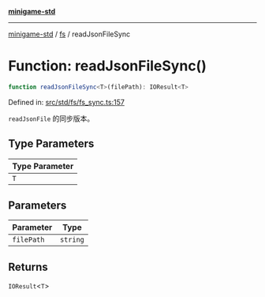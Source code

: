 [**minigame-std**](../../../README.md)

***

[minigame-std](../../../README.md) / [fs](../README.md) / readJsonFileSync

# Function: readJsonFileSync()

```ts
function readJsonFileSync<T>(filePath): IOResult<T>
```

Defined in: [src/std/fs/fs\_sync.ts:157](https://github.com/JiangJie/minigame-std/blob/fdb22241c47c2e98329a4c62befde728957e03ee/src/std/fs/fs_sync.ts#L157)

`readJsonFile` 的同步版本。

## Type Parameters

| Type Parameter |
| ------ |
| `T` |

## Parameters

| Parameter | Type |
| ------ | ------ |
| `filePath` | `string` |

## Returns

`IOResult`\<`T`\>
